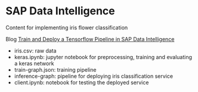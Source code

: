 # SAP Data Intelligence
Content for implementing iris flower classification

Blog [Train and Deploy a Tensorflow Pipeline in SAP Data Intelligence](https://blogs.sap.com/?p=865553&preview=true&preview_id=865553)

* iris.csv: raw data
* keras.ipynb: jupyter notebook for preprocessing, training and evaluating a keras network
* train-graph.json: training pipeline
* inference-graph: pipeline for deploying iris classification service
* client.ipynb: notebook for testing the deployed service

